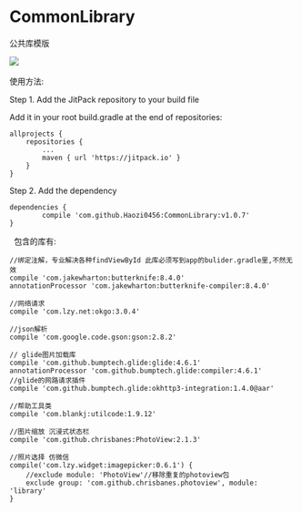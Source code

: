 # CommonLibrary
公共库模版

[![](https://jitpack.io/v/Haozi0456/CommonLibrary.svg)](https://jitpack.io/#Haozi0456/CommonLibrary)
 
 
 使用方法:

Step 1. Add the JitPack repository to your build file

Add it in your root build.gradle at the end of repositories:

	allprojects {
		repositories {
			...
			maven { url 'https://jitpack.io' }
		}
	}
Step 2. Add the dependency

	dependencies {
	        compile 'com.github.Haozi0456:CommonLibrary:v1.0.7'
	}


 
包含的库有:

    //绑定注解，专业解决各种findViewById 此库必须写到app的bulider.gradle里,不然无效
    compile 'com.jakewharton:butterknife:8.4.0'
    annotationProcessor 'com.jakewharton:butterknife-compiler:8.4.0'

    //网络请求
    compile 'com.lzy.net:okgo:3.0.4'

    //json解析
    compile 'com.google.code.gson:gson:2.8.2'

    // glide图片加载库
    compile 'com.github.bumptech.glide:glide:4.6.1'
    annotationProcessor 'com.github.bumptech.glide:compiler:4.6.1'
    //glide的网路请求插件
    compile 'com.github.bumptech.glide:okhttp3-integration:1.4.0@aar'

    //帮助工具类
    compile 'com.blankj:utilcode:1.9.12'

    //图片缩放 沉浸式状态栏
    compile 'com.github.chrisbanes:PhotoView:2.1.3'

    //照片选择 仿微信
    compile('com.lzy.widget:imagepicker:0.6.1') {
        //exclude module: 'PhotoView'//移除重复的photoview包
        exclude group: 'com.github.chrisbanes.photoview', module: 'library'
    }
